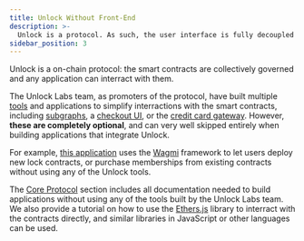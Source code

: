 ```yaml
---
title: Unlock Without Front-End
description: >-
  Unlock is a protocol. As such, the user interface is fully decoupled from the core protocol and it is absolutely possible to use the core protocol without using any of the front-end tools that the Unlock core team built.
sidebar_position: 3
---
```


Unlock is a on-chain protocol: the smart contracts are collectively governed and any application can interract with them.

The Unlock Labs team, as promoters of the protocol, have built multiple [tools](../tools/) and applications to simplify interractions with the smart contracts, including [subgraphs](../tools/subgraph.md), a [checkout UI](../tools/checkout/), or the [credit card gateway](https://unlock-protocol.com/guides/enabling-credit-cards/). However, **these are completely optional**, and can very well skipped entirely when building applications that integrate Unlock.

For example, [this application](https://examples-wagmi.vercel.app/) uses the [Wagmi](https://wagmi.sh/) framework to let users deploy new lock contracts, or purchase memberships from existing contracts without using any of the Unlock tools.

The [Core Protocol](../core-protocol/) section includes all documentation needed to build applications without using any of the tools built by the Unlock Labs team. We also provide a tutorial on how to use the [Ethers.js](../tutorials//smart-contracts/ethers.md) library to interract with the contracts directly, and similar libraries in JavaScript or other languages can be used.
